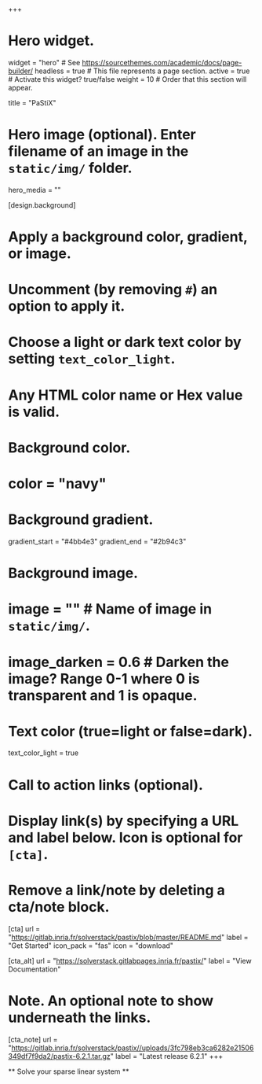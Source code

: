 +++
# Hero widget.
widget = "hero"  # See https://sourcethemes.com/academic/docs/page-builder/
headless = true  # This file represents a page section.
active = true  # Activate this widget? true/false
weight = 10  # Order that this section will appear.

title = "PaStiX"

# Hero image (optional). Enter filename of an image in the `static/img/` folder.
hero_media = ""

[design.background]
  # Apply a background color, gradient, or image.
  #   Uncomment (by removing `#`) an option to apply it.
  #   Choose a light or dark text color by setting `text_color_light`.
  #   Any HTML color name or Hex value is valid.

  # Background color.
  # color = "navy"

  # Background gradient.
  gradient_start = "#4bb4e3"
  gradient_end = "#2b94c3"

  # Background image.
  # image = ""  # Name of image in `static/img/`.
  # image_darken = 0.6  # Darken the image? Range 0-1 where 0 is transparent and 1 is opaque.

  # Text color (true=light or false=dark).
  text_color_light = true

# Call to action links (optional).
#   Display link(s) by specifying a URL and label below. Icon is optional for `[cta]`.
#   Remove a link/note by deleting a cta/note block.
[cta]
  url = "https://gitlab.inria.fr/solverstack/pastix/blob/master/README.md"
  label = "Get Started"
  icon_pack = "fas"
  icon = "download"

[cta_alt]
  url = "https://solverstack.gitlabpages.inria.fr/pastix/"
  label = "View Documentation"

# Note. An optional note to show underneath the links.
[cta_note]
  url = "https://gitlab.inria.fr/solverstack/pastix//uploads/3fc798eb3ca6282e21506349df7f9da2/pastix-6.2.1.tar.gz"
  label = "Latest release 6.2.1"
+++

** Solve your sparse linear system **
